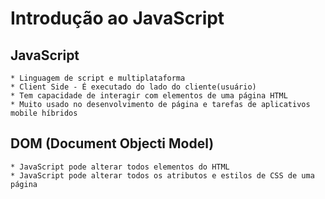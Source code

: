 # Introdução ao JavaScript

## JavaScript

    * Linguagem de script e multiplataforma
    * Client Side - É executado do lado do cliente(usuário)
    * Tem capacidade de interagir com elementos de uma página HTML
    * Muito usado no desenvolvimento de página e tarefas de aplicativos mobile híbridos

## DOM (Document Objecti Model)
    * JavaScript pode alterar todos elementos do HTML
    * JavaScript pode alterar todos os atributos e estilos de CSS de uma página




